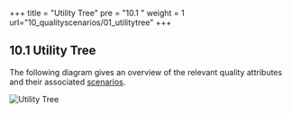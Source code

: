 +++
title = "Utility Tree"
pre = "10.1 "
weight = 1
url="10_qualityscenarios/01_utilitytree"
+++

## 10.1 Utility Tree

The following diagram gives an overview of the relevant quality attributes and their associated [scenarios](/en/10_qualityscenarios/02_evaluationscenarios).

![Utility Tree](/images/en/UtilityTree.png "Utility Tree")
